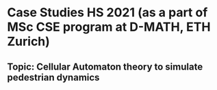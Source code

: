 # Case Studies HS 2021 (as a part of MSc CSE program at D-MATH, ETH Zurich)
## Topic: Cellular Automaton theory to simulate pedestrian dynamics

